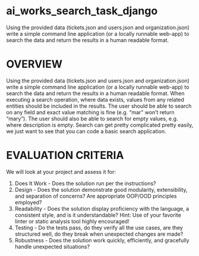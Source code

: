 # ai_works_search_task_django
Using the provided data (tickets.json and users.json and organization.json) write a  simple command line application (or a locally runnable web-app) to search the data and return the results  in a human readable format. 

# OVERVIEW 
Using the provided data (tickets.json and users.json and organization.json) write a 
simple command line application (or a locally runnable web-app) to search the data and return the results 
in a human readable format. 
When executing a search operation, where data exists, values from any related entities should be included 
in the results. The user should be able to search on any field and exact value matching is fine (e.g. “mar” 
won’t return “mary”). The user should also be able to search for empty values, e.g. where description is 
empty. 
Search can get pretty complicated pretty easily, we just want to see that you can code a basic search 
application.

# EVALUATION CRITERIA
We will look at your project and assess it for:
1. Does It Work - Does the solution run per the instructions? 
2. Design - Does the solution demonstrate good modularity, extensibility, and separation of 
concerns? Are appropriate OOP/OOD principles employed? 
3. Readability - Does the solution display proficiency with the language, a consistent style, and is it 
understandable? Hint: Use of your favorite linter or static analysis tool highly encouraged! 
4. Testing - Do the tests pass, do they verify all the use cases, are they structured well, do they break 
when unexpected changes are made? 
5. Robustness - Does the solution work quickly, efficiently, and gracefully handle unexpected 
situations? 